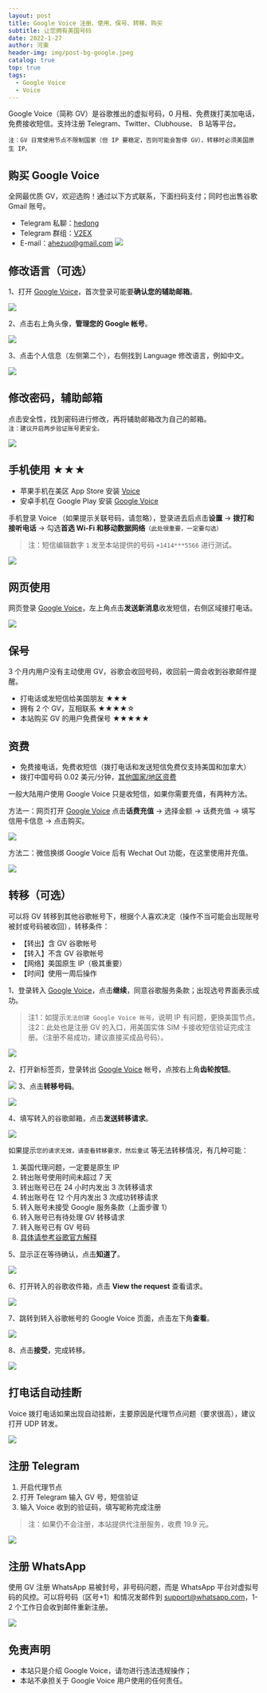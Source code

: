 ```yaml
---
layout: post
title: Google Voice 注册、使用、保号、转移、购买
subtitle: 让您拥有美国号码
date: 2022-1-27
author: 河東
header-img: img/post-bg-google.jpeg
catalog: true
top: true
tags:
  - Google Voice
  - Voice
---
```


Google Voice（简称 GV）是谷歌推出的虚拟号码，0 月租、免费拨打美加电话，免费接收短信。支持注册 Telegram、Twitter、Clubhouse、 B 站等平台。

`注：GV 日常使用节点不限制国家（但 IP 要稳定，否则可能会暂停 GV），转移时必须美国原生 IP。`


## 购买 Google Voice

全网最优质 GV，欢迎选购！通过以下方式联系，下面扫码支付；同时也出售谷歌 Gmail 账号。

- Telegram 私聊：[hedong](https://t.me/hedong) 
- Telegram 群组：[V2EX](https://t.me/V2EXPro)
- E-mail：<ahezuo@gmail.com>
![](https://i.imgur.com/eXaKhtv.png)


## 修改语言（可选）

1、打开 [Google Voice](https://voice.google.com/)，首次登录可能要**确认您的辅助邮箱**。

![](https://i.imgur.com/cAWNsRj.png)

2、点击右上角头像，**管理您的 Google 帐号**。

![](https://i.imgur.com/DKcKZQl.png)

3、点击个人信息（左侧第二个），右侧找到 Language 修改语言，例如中文。

![](https://i.imgur.com/oMYAOmY.png)
## 修改密码，辅助邮箱

点击安全性，找到密码进行修改，再将辅助邮箱改为自己的邮箱。\
`注：建议开启两步验证账号更安全。`

![](https://i.imgur.com/dmWyVKU.png)




## 手机使用 ★★★

- 苹果手机在美区 App Store 安装 [Voice](https://apps.apple.com/us/app/google-voice/id318698524)
- 安卓手机在 Google Play 安装 [Google Voice](https://play.google.com/store/apps/details?id=com.google.android.apps.googlevoice&hl=zh&gl=US)

手机登录 Voice （如果提示关联号码，请忽略），登录进去后点击**设置** → **拨打和接听电话** → 勾选**首选 Wi-Fi 和移动数据网络**`（此处很重要，一定要勾选）`

>注：短信编辑数字 `1` 发至本站提供的号码 `+1414***5566` 进行测试。

![](https://i.imgur.com/TCY50ff.jpg)

## 网页使用

网页登录 [Google Voice](https://voice.google.com/)，左上角点击**发送新消息**收发短信，右侧区域接打电话。

![](https://i.imgur.com/IrB7dd5.png)




## 保号

3 个月内用户没有主动使用 GV，谷歌会收回号码，收回前一周会收到谷歌邮件提醒。

- 打电话或发短信给美国朋友 ★★★
- 拥有 2 个 GV，互相联系 ★★★★☆
- 本站购买 GV 的用户免费保号 ★★★★★
  

## 资费

- 免费接电话，免费收短信（拨打电话和发送短信免费仅支持美国和加拿大）
- 拨打中国号码 0.02 美元/分钟，[其他国家/地区资费](https://voice.google.com/u/0/rates?pli=1)

一般大陆用户使用 Google Voice 只是收短信，如果你需要充值，有两种方法。

方法一：网页打开 [Google Voice](https://voice.google.com/u/3/billing) 点击**话费充值** → 选择金额 → 话费充值 → 填写信用卡信息 → 点击购买。

![](https://i.imgur.com/5WiCJVa.png)

方法二：微信换绑 Google Voice 后有 Wechat Out 功能，在这里使用并充值。

![](https://i.imgur.com/facZ0Wb.jpg)


## 转移（可选）

可以将 GV 转移到其他谷歌帐号下，根据个人喜欢决定（操作不当可能会出现账号被封或号码被收回），转移条件：

- 【转出】含 GV 谷歌帐号
- 【转入】不含 GV 谷歌帐号
- 【网络】美国原生 IP（极其重要）
- 【时间】使用一周后操作

1、登录转入 [Google Voice](https://voice.google.com/u/0/messages)，点击**继续**，同意谷歌服务条款；出现选号界面表示成功。

> 注1：如提示`无法创建 Google Voice 帐号`，说明 IP 有问题，更换美国节点。\
> 注2：此处也是注册 GV 的入口，用美国实体 SIM 卡接收短信验证完成注册。（注册不易成功，建议直接买成品号码）。

![](https://i.imgur.com/b7Iiwn2.png)

2、打开新标签页，登录转出 [Google Voice](https://voice.google.com/u/0/messages) 帐号，点按右上角**齿轮按钮**。


![](https://i.imgur.com/FpZ4KxH.png)
3、点击**转移号码**。

![](https://i.imgur.com/OASFgdA.png)

4、填写转入的谷歌邮箱，点击**发送转移请求**。


![](https://i.imgur.com/dnPKT2H.png)

如果提示`您的请求无效，请查看转移要求，然后重试` 等无法转移情况，有几种可能：
1. 美国代理问题，一定要是原生 IP
2. 转出账号使用时间未超过 7 天
3. 转出账号已在 24 小时内发出 3 次转移请求
4. 转出账号在 12 个月内发出 3 次成功转移请求
5. 转入账号未接受 Google 服务条款（上面步骤 1）
6. 转入账号已有待处理 GV 转移请求
7. 转入账号已有 GV 号码
8. [具体请参考谷歌官方解释](https://support.google.com/voice/answer/1065667?authuser=0#googlexfer&zippy) 


5、显示正在等待确认，点击**知道了**。

![](https://i.imgur.com/YbWLJgg.png)

6、打开转入的谷歌收件箱，点击 **View the request** 查看请求。

![](https://i.imgur.com/4H0A9lC.png)

7、跳转到转入谷歌帐号的 Google Voice 页面，点击左下角**查看**。

![](https://i.imgur.com/Yl00SOG.png)

8、点击**接受**，完成转移。

![](https://i.imgur.com/naiWfji.png)

## 打电话自动挂断

Voice 拨打电话如果出现自动挂断，主要原因是代理节点问题（要求很高），建议打开 UDP 转发。

![](https://i.imgur.com/U5YtEeO.jpg)

## 注册 Telegram

1. 开启代理节点
2. 打开 Telegram 输入 GV 号，短信验证
3. 输入 Voice 收到的验证码，填写昵称完成注册

>注：如果仍不会注册，本站提供代注册服务，收费 19.9 元。

![](https://i.imgur.com/BD8xyG3.jpg)

## 注册 WhatsApp

使用 GV 注册 WhatsApp 易被封号，非号码问题，而是 WhatsApp 平台对虚拟号码的风控。可以将号码（区号+1）和情况发邮件到 <support@whatsapp.com>，1-2 个工作日会收到邮件重新注册。

![](https://i.imgur.com/zTsu795.png)

## 免责声明

- 本站只是介绍 Google Voice，请勿进行违法违规操作；
- 本站不承担关于 Google Voice 用户使用的任何责任。
